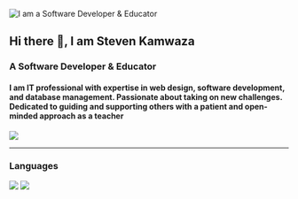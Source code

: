 ![I am a Software Developer & Educator ](https://media.licdn.com/dms/image/D4D16AQF2SPzMB7-hjQ/profile-displaybackgroundimage-shrink_200_800/0/1677630794632?e=2147483647&v=beta&t=bltGIG-BEdXgeizvgB7ozoh16uM4qsZUvxT1aLKQ_28)
## Hi there 👋, I am Steven Kamwaza
### A Software Developer & Educator

#### I am IT professional with expertise in web design, software development, and database management. Passionate about taking on new challenges. Dedicated to guiding and supporting others with a patient and open-minded approach as a teacher


<a href="https://stevenkamwaza.dreamcodemw.com/">
    <img align="center" src="https://streak-stats.demolab.com?user=StevenKamwaza&theme=transparent&hide_border=true&date_format=j%20M%5B%20Y%5D&mode=weekly)](https://git.io/streak-stats" />
</a>

***
### Languages
<picture>
<source 
  srcset="https://github-readme-stats.vercel.app/api/top-langs/?username=StevenKamwaza&langs_count=10&layout=compact&hide_progress=true&theme=dark"
  media="(prefers-color-scheme: dark)"
/>
<source
  srcset="https://github-readme-stats.vercel.app/api/top-langs/?username=StevenKamwaza&langs_count=10&layout=compact&hide_progress=true&theme=defualt"
  media="(prefers-color-scheme: light), (prefers-color-scheme: no-preference)"
/>
<img src="https://github-readme-stats.vercel.app/api/top-langs/?username=StevenKamwaza&langs_count=10&layout=compact&hide_progress=true" />
</picture>


<!-- [![Steven Kamwaza's wakatime stats](https://github-readme-stats.vercel.app/api/wakatime?username=StevenKamwaza)](https://github.com/anuraghazra/github-readme-stats) -->


<picture>
<source 
  srcset="https://readme-jokes.vercel.app/api?theme=blueberry"
  media="(prefers-color-scheme: dark)"
/>
<source
  srcset="https://readme-jokes.vercel.app/api?theme=flag-india"
  media="(prefers-color-scheme: light), (prefers-color-scheme: no-preference)"
/>
<img src="https://readme-jokes.vercel.app/api?theme=flag-india" />
</picture>

